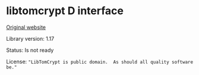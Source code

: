 libtomcrypt D interface
======================

[Original website](http://libtom.org/?page=features&newsitems=5&whatfile=crypt)

Library version: 1.17

Status: Is not ready

License: `"LibTomCrypt is public domain.  As should all quality software be."`

